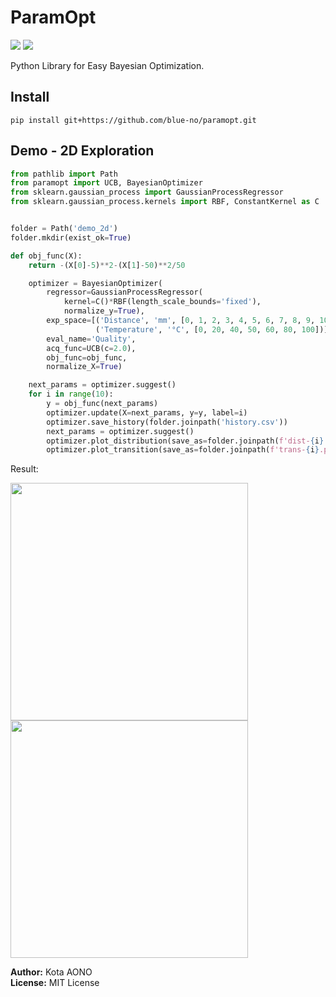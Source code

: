 # ParamOpt
<img src="https://img.shields.io/badge/version-v2.0.2-blue"> <img src="https://img.shields.io/badge/coverage-93%25-green">

Python Library for Easy Bayesian Optimization.

## Install
```
pip install git+https://github.com/blue-no/paramopt.git
```

## Demo - 2D Exploration
```Python
from pathlib import Path
from paramopt import UCB, BayesianOptimizer
from sklearn.gaussian_process import GaussianProcessRegressor
from sklearn.gaussian_process.kernels import RBF, ConstantKernel as C


folder = Path('demo_2d')
folder.mkdir(exist_ok=True)

def obj_func(X):
    return -(X[0]-5)**2-(X[1]-50)**2/50

    optimizer = BayesianOptimizer(
        regressor=GaussianProcessRegressor(
            kernel=C()*RBF(length_scale_bounds='fixed'),
            normalize_y=True),
        exp_space=[('Distance', 'mm', [0, 1, 2, 3, 4, 5, 6, 7, 8, 9, 10]),
                   ('Temperature', '°C', [0, 20, 40, 50, 60, 80, 100])],
        eval_name='Quality',
        acq_func=UCB(c=2.0),
        obj_func=obj_func,
        normalize_X=True)

    next_params = optimizer.suggest()
    for i in range(10):
        y = obj_func(next_params)
        optimizer.update(X=next_params, y=y, label=i)
        optimizer.save_history(folder.joinpath('history.csv'))
        next_params = optimizer.suggest()
        optimizer.plot_distribution(save_as=folder.joinpath(f'dist-{i}.png'))
        optimizer.plot_transition(save_as=folder.joinpath(f'trans-{i}.png'))
```

Result:

<img src="https://user-images.githubusercontent.com/88641432/210295005-c5b22fe9-7d34-4da1-abad-57872749aa48.gif" width="380px"><img src="https://user-images.githubusercontent.com/88641432/210295012-b5359822-733f-4fc0-b2a8-bda8d94b9b58.gif" width="380px">

**Author:** Kota AONO  
**License:** MIT License
